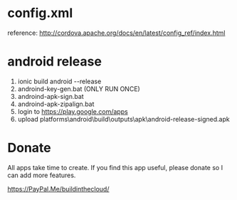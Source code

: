 


# config.xml
reference: http://cordova.apache.org/docs/en/latest/config_ref/index.html

# android release
1. ionic build android --release
2. androind-key-gen.bat (ONLY RUN ONCE)
3. androind-apk-sign.bat
4. androind-apk-zipalign.bat
5. login to https://play.google.com/apps
6. upload platforms\android\build\outputs\apk\android-release-signed.apk

# Donate
All apps take time to create. If you find this app useful, please donate so I can add more features.

https://PayPal.Me/buildinthecloud/

